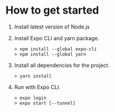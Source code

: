 # How to get started

1. Install latest version of Node.js

2. Install Expo CLI and yarn package.
   ```Shell
   > npm install --global expo-cli
   > npm install --global yarn
   ```

3. Install all dependencies for the project.
   ```Shell
   > yarn install
   ```

4. Run with Expo CLI.
   ```Shell
   > expo login
   > expo start [--tunnel]
   ```